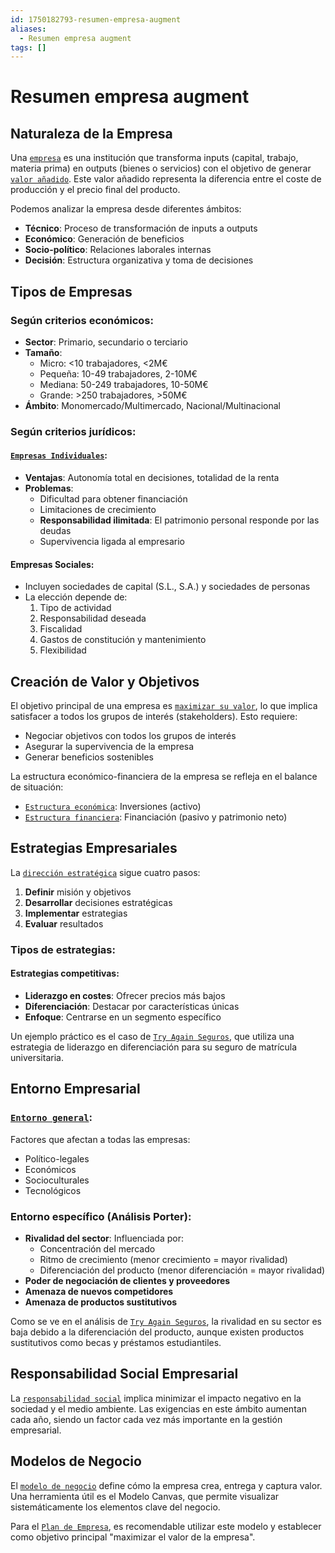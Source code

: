 ```yaml
---
id: 1750182793-resumen-empresa-augment
aliases:
  - Resumen empresa augment
tags: []
---
```

# Resumen empresa augment

## Naturaleza de la Empresa

Una [`empresa`](1725910842%20-%20Definition%20-%20Empresa.md) es una institución que transforma inputs (capital, trabajo, materia prima) en outputs (bienes o servicios) con el objetivo de generar [`valor añadido`](1725910455%20-%20El%20valor%20añadido%20de%20una%20empresa.md). Este valor añadido representa la diferencia entre el coste de producción y el precio final del producto.

Podemos analizar la empresa desde diferentes ámbitos:
- **Técnico**: Proceso de transformación de inputs a outputs
- **Económico**: Generación de beneficios
- **Socio-político**: Relaciones laborales internas
- **Decisión**: Estructura organizativa y toma de decisiones

## Tipos de Empresas

### Según criterios económicos:
- **Sector**: Primario, secundario o terciario
- **Tamaño**:
  - Micro: <10 trabajadores, <2M€
  - Pequeña: 10-49 trabajadores, 2-10M€
  - Mediana: 50-249 trabajadores, 10-50M€
  - Grande: >250 trabajadores, >50M€
- **Ámbito**: Monomercado/Multimercado, Nacional/Multinacional

### Según criterios jurídicos:

#### [`Empresas Individuales`](1726241219%20-%20Definition%20-%20Empresas%20Individuales.md):
- **Ventajas**: Autonomía total en decisiones, totalidad de la renta
- **Problemas**: 
  - Dificultad para obtener financiación
  - Limitaciones de crecimiento
  - **Responsabilidad ilimitada**: El patrimonio personal responde por las deudas
  - Supervivencia ligada al empresario

#### Empresas Sociales:
- Incluyen sociedades de capital (S.L., S.A.) y sociedades de personas
- La elección depende de:
  1. Tipo de actividad
  2. Responsabilidad deseada
  3. Fiscalidad
  4. Gastos de constitución y mantenimiento
  5. Flexibilidad

## Creación de Valor y Objetivos

El objetivo principal de una empresa es [`maximizar su valor`](1726499016%20-%20Definir%20objetivos%20en%20la%20empresa.md), lo que implica satisfacer a todos los grupos de interés (stakeholders). Esto requiere:

- Negociar objetivos con todos los grupos de interés
- Asegurar la supervivencia de la empresa
- Generar beneficios sostenibles

La estructura económico-financiera de la empresa se refleja en el balance de situación:
- [`Estructura económica`](1729694840%20-%20Estructura%20economico-financiera%20de%20la%20empresa.md): Inversiones (activo)
- [`Estructura financiera`](1727105893%20-%20La%20función%20financiera%20de%20la%20empresa.md): Financiación (pasivo y patrimonio neto)

## Estrategias Empresariales

La [`dirección estratégica`](1727105121%20-%20Estrategia%20de%20la%20empresa.md) sigue cuatro pasos:
1. **Definir** misión y objetivos
2. **Desarrollar** decisiones estratégicas
3. **Implementar** estrategias
4. **Evaluar** resultados

### Tipos de estrategias:

#### Estrategias competitivas:
- **Liderazgo en costes**: Ofrecer precios más bajos
- **Diferenciación**: Destacar por características únicas
- **Enfoque**: Centrarse en un segmento específico


Un ejemplo práctico es el caso de [`Try Again Seguros`](1732217814%20-%20Practica%20-%20Plan%20de%20Empresa%20-%203.Definir%20la%20empresa.md), que utiliza una estrategia de liderazgo en diferenciación para su seguro de matrícula universitaria.

## Entorno Empresarial

### [`Entorno general`](1726503731%20-%20Entorno%20y%20competencia%20de%20la%20empresa.md):
Factores que afectan a todas las empresas:
- Político-legales
- Económicos
- Socioculturales
- Tecnológicos

### Entorno específico (Análisis Porter):
- **Rivalidad del sector**: Influenciada por:
  - Concentración del mercado
  - Ritmo de crecimiento (menor crecimiento = mayor rivalidad)
  - Diferenciación del producto (menor diferenciación = mayor rivalidad)
- **Poder de negociación de clientes y proveedores**
- **Amenaza de nuevos competidores**
- **Amenaza de productos sustitutivos**

Como se ve en el análisis de [`Try Again Seguros`](1732217706%20-%20Practica%20-%20Plan%20de%20Empresa%20-%202.Analisis%20del%20sector.md), la rivalidad en su sector es baja debido a la diferenciación del producto, aunque existen productos sustitutivos como becas y préstamos estudiantiles.

## Responsabilidad Social Empresarial

La [`responsabilidad social`](1727712353%20-%20Responsabilidad%20social%20de%20la%20empresa.md) implica minimizar el impacto negativo en la sociedad y el medio ambiente. Las exigencias en este ámbito aumentan cada año, siendo un factor cada vez más importante en la gestión empresarial.

## Modelos de Negocio

El [`modelo de negocio`](1727105227%20-%20Modelos%20de%20negocio%20de%20la%20empresa.md) define cómo la empresa crea, entrega y captura valor. Una herramienta útil es el Modelo Canvas, que permite visualizar sistemáticamente los elementos clave del negocio.

Para el [`Plan de Empresa`](1726500297%20-%20Practica%20-%20Plan%20de%20Empresa.md), es recomendable utilizar este modelo y establecer como objetivo principal "maximizar el valor de la empresa".



